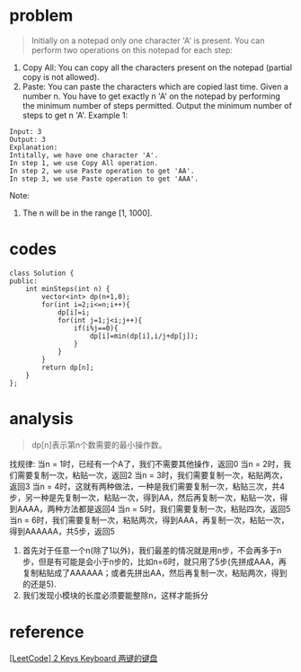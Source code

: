 # problem
> Initially on a notepad only one character 'A' is present. You can perform two operations on this notepad for each step:

1. Copy All: You can copy all the characters present on the notepad (partial copy is not allowed).
2. Paste: You can paste the characters which are copied last time.
Given a number n. You have to get exactly n 'A' on the notepad by performing the minimum number of steps permitted. Output the minimum number of steps to get n 'A'.
Example 1:
```
Input: 3
Output: 3
Explanation:
Intitally, we have one character 'A'.
In step 1, we use Copy All operation.
In step 2, we use Paste operation to get 'AA'.
In step 3, we use Paste operation to get 'AAA'.
```
Note:
1. The n will be in the range [1, 1000].

# codes
```
class Solution {
public:
    int minSteps(int n) {
        vector<int> dp(n+1,0);
        for(int i=2;i<=n;i++){
            dp[i]=i;
            for(int j=1;j<i;j++){
                if(i%j==0){
                    dp[i]=min(dp[i],i/j+dp[j]);
                }
            }
        }
        return dp[n];
    }
};
```

# analysis
>dp[n]表示第n个数需要的最小操作数。

找规律:
当n = 1时，已经有一个A了，我们不需要其他操作，返回0
当n = 2时，我们需要复制一次，粘贴一次，返回2
当n = 3时，我们需要复制一次，粘贴两次，返回3
当n = 4时，这就有两种做法，一种是我们需要复制一次，粘贴三次，共4步，另一种是先复制一次，粘贴一次，得到AA，然后再复制一次，粘贴一次，得到AAAA，两种方法都是返回4
当n = 5时，我们需要复制一次，粘贴四次，返回5
当n = 6时，我们需要复制一次，粘贴两次，得到AAA，再复制一次，粘贴一次，得到AAAAAA，共5步，返回5

1. 首先对于任意一个n(除了1以外)，我们最差的情况就是用n步，不会再多于n步，但是有可能是会小于n步的，比如n=6时，就只用了5步(先拼成AAA，再复制粘贴成了AAAAAA；或者先拼出AA，然后再复制一次，粘贴两次，得到的还是5).
2. 我们发现小模块的长度必须要能整除n，这样才能拆分

# reference
[[LeetCode] 2 Keys Keyboard 两键的键盘][1]

[1]: https://www.cnblogs.com/grandyang/p/7439616.html